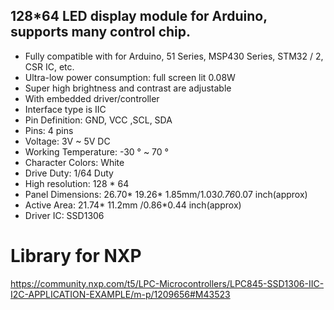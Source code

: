  ## 128*64 LED display module for Arduino, supports many control chip.
* Fully compatible with for Arduino, 51 Series, MSP430 Series, STM32 / 2, CSR IC, etc.
* Ultra-low power consumption: full screen lit 0.08W
* Super high brightness and contrast are adjustable
* With embedded driver/controller
* Interface type is IIC
* Pin Definition: GND, VCC ,SCL, SDA
* Pins: 4 pins
* Voltage: 3V ~ 5V DC
* Working Temperature: -30 ° ~ 70 °
* Character Colors: White
* Drive Duty: 1/64 Duty
* High resolution: 128 * 64
* Panel Dimensions: 26.70* 19.26* 1.85mm/1.03*0.76*0.07 inch(approx)
* Active Area: 21.74* 11.2mm /0.86*0.44 inch(approx)
* Driver IC: SSD1306 


# Library for NXP
https://community.nxp.com/t5/LPC-Microcontrollers/LPC845-SSD1306-IIC-I2C-APPLICATION-EXAMPLE/m-p/1209656#M43523